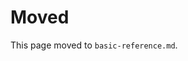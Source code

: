<!--
SPDX-License-Identifier: MIT
File: docs/basic-language-reference.md
Purpose: Stub redirect to basic-reference.md.
-->

# Moved

This page moved to `basic-reference.md`.
